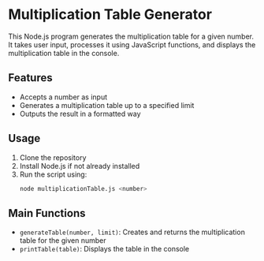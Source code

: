 
# Multiplication Table Generator  

This Node.js program generates the multiplication table for a given number. It takes user input, processes it using JavaScript functions, and displays the multiplication table in the console.  

## Features  
- Accepts a number as input  
- Generates a multiplication table up to a specified limit  
- Outputs the result in a formatted way  

## Usage  
1. Clone the repository  
2. Install Node.js if not already installed  
3. Run the script using:  
   ```sh
   node multiplicationTable.js <number>
   ```  

## Main Functions  
- `generateTable(number, limit)`: Creates and returns the multiplication table for the given number  
- `printTable(table)`: Displays the table in the console  


